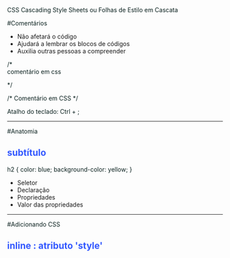 CSS
Cascading Style Sheets ou Folhas de Estilo em Cascata

#Comentários

* Não afetará o código
* Ajudará a lembrar os blocos de códigos 
* Auxilia outras pessoas a compreender 


/*  
 comentário em css 

*/

/* Comentário em CSS  */
<!-- Comentário em HTML -->
Atalho do teclado: Ctrl + ;

------

#Anatomia 

<h2>subtítulo</h2>


h2 {
    color: blue;
    background-color: yellow;
}


* Seletor 
* Declaração 
* Propriedades 
* Valor das propriedades

------

#Adicionando CSS 

## inline : atributo 'style'

## <style> : tag html 

## link: arquivo css externo 
 
 * inline > style > link 

------

#Ordem crescente de especificação

(menor)
* Seletores Universais 
    * {}
* Tipo de Seletores
     h1 {} 
* Classes seletoras
    <h1 class="titulo"> Titulo </h1>

    .titulo {

    }

* Atributos Seletores

Ex:
a[href*="example"] {
  background-color: silver;
}

* Pseudo-classes

* Seletores ID

<h1 id="titulo"> Titulo </h1>

    #titulo {

    }

(maior)


------

# Agrupar

h1, h2 {
    color: red;
    font-size: 12px;
}

------

## Regra !important

* Não é considerado uma boa prática
* sobrescreve todas as demais regras

h2 {
    color: red !important;
    font-size: 12px;
}


------

#Dev Tools

------

Fontes

font-family: Arial, sans-serif;
font-size: 23px;
font-style: normal;
font-weight: 500; /*bold, lighter, normal*/
text-align: justify; /*line-through, underline, overline e none*/
line-height: 20px; /* altura da linha - está relacionado ao font-size */


Cores 

h2 { color: purple }
h2 { color: #3459ff }
p { color: rgb(12, 34, 32) }





